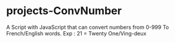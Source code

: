 # projects-ConvNumber
A Script with JavaScript that can convert numbers from 0-999 To French/English words.
Exp : 21 = Twenty One/Ving-deux
